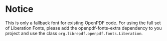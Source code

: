 # Notice
This is only a fallback font for existing OpenPDF code. For using the full set of Liberation Fonts, 
please add the openpdf-fonts-extra dependency to you project and use the class 
`org.librepdf.openpdf.fonts.Liberation`.